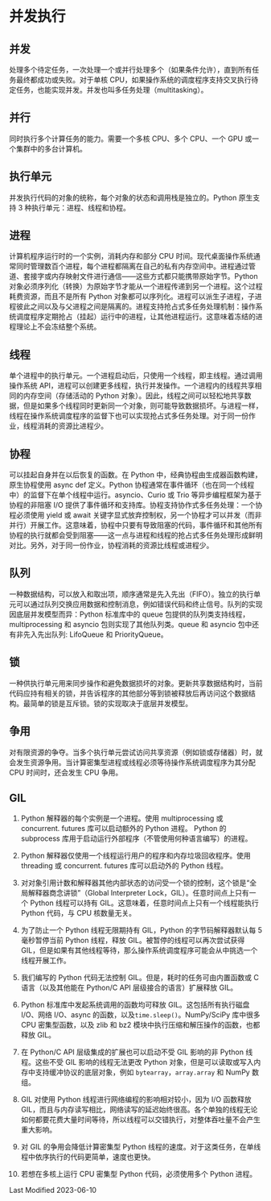 # 并发执行

## 并发

处理多个待定任务，一次处理一个或并行处理多个（如果条件允许），直到所有任务最终都成功或失败。对于单核 CPU，如果操作系统的调度程序支持交叉执行待定任务，也能实现并发。并发也叫多任务处理（multitasking）。

## 并行

同时执行多个计算任务的能力。需要一个多核 CPU、多个 CPU、一个 GPU 或一个集群中的多台计算机。

## 执行单元

并发执行代码的对象的统称，每个对象的状态和调用栈是独立的。Python 原生支持 3 种执行单元：进程、线程和协程。

## 进程

计算机程序运行时的一个实例，消耗内存和部分 CPU 时间。现代桌面操作系统通常同时管理数百个进程，每个进程都隔离在自己的私有内存空间中。进程通过管道、套接字或内存映射文件进行通信——这些方式都只能携带原始字节。Python 对象必须序列化（转换）为原始字节才能从一个进程传递到另一个进程。这个过程耗费资源，而且不是所有 Python 对象都可以序列化。进程可以派生子进程，子进程彼此之间以及与父进程之间是隔离的。进程支持抢占式多任务处理机制：操作系统调度程序定期抢占（挂起）运行中的进程，让其他进程运行。这意味着冻结的进程理论上不会冻结整个系统。

## 线程

单个进程中的执行单元。一个进程启动后，只使用一个线程，即主线程。通过调用操作系统 API，进程可以创建更多线程，执行并发操作。一个进程内的线程共享相同的内存空间（存储活动的 Python 对象）。因此，线程之间可以轻松地共享数据，但是如果多个线程同时更新同一个对象，则可能导致数据损坏。与进程一样，线程在操作系统调度程序的监督下也可以实现抢占式多任务处理。对于同一份作业，线程消耗的资源比进程少。

## 协程

可以挂起自身并在以后恢复的函数。在 Python 中，经典协程由生成器函数构建，原生协程使用 async def 定义。Python 协程通常在事件循环（也在同一个线程中）的监督下在单个线程中运行。asyncio、Curio 或 Trio 等异步编程框架为基于协程的非阻塞 I/O 提供了事件循环和支持库。协程支持协作式多任务处理：一个协程必须使用 yield 或 await 关键字显式放弃控制权，另一个协程才可以并发（而非并行）开展工作。这意味着，协程中只要有导致阻塞的代码，事件循环和其他所有协程的执行就都会受到阻塞——这一点与进程和线程的抢占式多任务处理形成鲜明对比。另外，对于同一份作业，协程消耗的资源比线程或进程少。

## 队列

一种数据结构，可以放入和取出项，顺序通常是先入先出（FIFO）。独立的执行单元可以通过队列交换应用数据和控制消息，例如错误代码和终止信号。队列的实现因底层并发模型而异：Python 标准库中的 queue 包提供的队列类支持线程，multiprocessing 和 asyncio 包则实现了其他队列类。queue 和 asyncio 包中还有非先入先出队列: LifoQueue 和 PriorityQueue。

## 锁

一种供执行单元用来同步操作和避免数据损坏的对象。更新共享数据结构时，当前代码应持有相关的锁，并告诉程序的其他部分等到锁被释放后再访问这个数据结构。最简单的锁是互斥锁。锁的实现取决于底层并发模型。

## 争用

对有限资源的争夺。当多个执行单元尝试访问共享资源（例如锁或存储器）时，就会发生资源争用。当计算密集型进程或线程必须等待操作系统调度程序为其分配 CPU 时间时，还会发生 CPU 争用。

## GIL

1. Python 解释器的每个实例是一个进程。使用 multiprocessing 或 concurrent. futures 库可以启动额外的 Python 进程。 Python 的 subprocess 库用于启动运行外部程序（不管使用何种语言编写）的进程。

2. Python 解释器仅使用一个线程运行用户的程序和内存垃圾回收程序。使用 threading 或 concurrent. futures 库可以启动外的 Python 线程。

3. 对对象引用计数和解释器其他内部状态的访问受一个锁的控制，这个锁是“全局解释器商念讲锁”（Global Interpreter Lock，GIL）。任意时间点上只有一个 Python 线程可以持有 GIL。这意味着，任意时间点上只有一个线程能执行 Python 代码，与 CPU 核数量无关。

4. 为了防止一个 Python 线程无限期持有 GIL，Python 的字节码解释器默认每 5 毫秒暂停当前 Python 线程，释放 GIL。被暂停的线程可以再次尝试获得 GIL，但是如果有其他线程等待，那么操作系统调度程序可能会从中挑选一个线程开展工作。

5. 我们编写的 Python 代码无法控制 GIL。但是，耗时的任务可由内置函数或 C 语言（以及其他能在 Python/C API 层级接合的语言）扩展释放 GIL。

6. Python 标准库中发起系统调用的函数均可释放 GIL。这包括所有执行磁盘 I/O、网络 I/O、async 的函数，以及`time.sleep()`。NumPy/SciPy 库中很多 CPU 密集型函数，以及 zlib 和 bz2 模块中执行压缩和解压操作的函数，也都释放 GIL。

7. 在 Python/C API 层级集成的扩展也可以启动不受 GIL 影响的非 Python 线程。这些不受 GIL 影响的线程无法更改 Python 对象，但是可以读取或写入内存中支持缓冲协议的底层对象，例如 `bytearray`，`array.array` 和 NumPy 数组。

8. GIL 对使用 Python 线程进行网络编程的影响相对较小，因为 I/O 函数释放 GIL，而且与内存读写相比，网络读写的延迟始终很高。各个单独的线程无论如何都要花费大量时间等待，所以线程可以交错执行，对整体吞吐量不会产生重大影响。

9. 对 GIL 的争用会降低计算密集型 Python 线程的速度。对于这类任务，在单线程中依序执行的代码更简单，速度也更快。

10. 若想在多核上运行 CPU 密集型 Python 代码，必须使用多个 Python 进程。

Last Modified 2023-06-10
